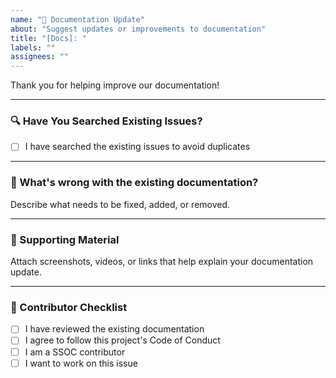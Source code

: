 ```yaml
---
name: "📑 Documentation Update"
about: "Suggest updates or improvements to documentation"
title: "[Docs]: "
labels: ""
assignees: ""
---
```


Thank you for helping improve our documentation!

---

### 🔍 Have You Searched Existing Issues?

- [ ] I have searched the existing issues to avoid duplicates

---

### 📝 What's wrong with the existing documentation?  
Describe what needs to be fixed, added, or removed.

---

### 📎 Supporting Material  
Attach screenshots, videos, or links that help explain your documentation update.

---

### 🙌 Contributor Checklist

- [ ] I have reviewed the existing documentation  
- [ ] I agree to follow this project's Code of Conduct  
- [ ] I am a SSOC contributor  
- [ ] I want to work on this issue  